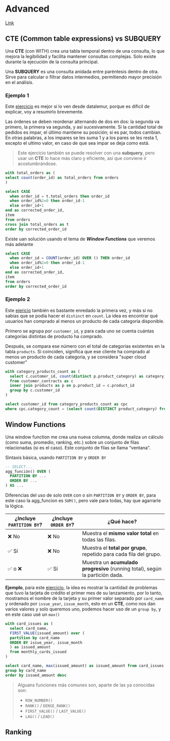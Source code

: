 # Advanced
[Link](https://datalemur.com/sql-tutorial/advanced-sql-tutorial-intro)

## CTE (Common table expressions) vs SUBQUERY
Una **CTE** (con WITH) crea una tabla temporal dentro de una consulta, lo que mejora la legibilidad y facilita mantener consultas complejas. Solo existe durante la ejecución de la consulta principal.

Una **SUBQUERY** es una consulta anidada entre paréntesis dentro de otra. Sirve para calcular o filtrar datos intermedios, permitiendo mayor precisión en el análisis.

### Ejemplo 1 

Este [ejercicio](https://datalemur.com/questions/sql-swapped-food-delivery) es mejor si lo ven desde datalemur, porque es dificil de explicar, voy a resumirlo brevemente. 

Las órdenes se deben reordenar alternando de dos en dos: la segunda va primero, la primera va segunda, y así sucesivamente. Si la cantidad total de pedidos es impar, el último mantiene su posición; si es par, todos cambian. En otras palabras, a los impares se les suma 1 y a los pares se les resta 1, excepto el ultimo valor, en caso de que sea impar se deja como está.

>Este ejercicio también se puede resolver con una **subquery**, pero usar un **CTE** lo hace más claro y eficiente, así que conviene ir acostumbrándose.
```sql
with total_orders as (
select count(order_id) as total_orders from orders
)

select CASE
  when order_id = t.total_orders then order_id
  when order_id%2=0 then order_id-1
  else order_id+1
end as corrected_order_id,
item
from orders
cross join total_orders as t
order by corrected_order_id
```

Existe uan solución usando el tema de ***Window Functions*** que veremos más adelante
```sql
select CASE
  when order_id = COUNT(order_id) OVER () THEN order_id
  when order_id%2=0 then order_id-1
  else order_id+1
end as corrected_order_id,
item
from orders
order by corrected_order_id
```

### Ejemplo 2

Este [ejericio](https://datalemur.com/questions/supercloud-customer) también es bastante enredado la primera vez, y más si no sabias que se podia hacer el ``distinct`` en ``count``. La idea es encontrar qué usuarios han comprado al menos un producto de cada categoría disponible. 

Primero se agrupa por ``customer_id``, y para cada uno se cuenta cuántas categorías distintas de producto ha comprado.

Después, se compara ese número con el total de categorías existentes en la tabla ``products``. Si coinciden, significa que ese cliente ha comprado al menos un producto de cada categoría, y se considera "super cloud customer"

```sql
with category_products_count as (
  select c.customer_id, count(distinct p.product_category) as category_count 
  from customer_contracts as c 
  inner join products as p on p.product_id = c.product_id
  group by c.customer_id
)

select customer_id from category_products_count as cpc
where cpc.category_count = (select count(DISTINCT product_category) from products)
```

## Window Functions
Una window function me crea una nueva columna, donde realiza un cálculo (como suma, promedio, ranking, etc.) sobre un conjunto de filas relacionadas (si es el caso). Este conjunto de filas se llama “ventana”.

Sintaxis básica, usando ``PARTITION BY`` y ``ORDER BY``
```sql
-- SELECT...
agg_función() OVER (
  PARTITION BY ... 
  ORDER BY ...
) AS ...
```

Diferencias del uso de solo ``OVER`` con o sin ``PARTITION BY`` y ``ORDER BY``, para este caso la agg_funcion es ``SUM()``, pero vale para todas, hay que agarrarle la lógica.

| ¿Incluye `PARTITION BY`? | ¿Incluye `ORDER BY`? | ¿Qué hace?                                                                 |
|--------------------------|----------------------|-----------------------------------------------------------------------------|
| ❌ No                    | ❌ No                | Muestra el **mismo valor total** en todas las filas.   |
| ✅ Sí                    | ❌ No                | Muestra el **total por grupo**, repetido para cada fila del grupo.         |
| ✅ o ❌                  | ✅ Sí               | Muestra un **acumulado progresivo** (running total), según la partición dada. |

**Ejemplo**, para este [ejercicio](https://datalemur.com/questions/card-launch-success), la idea es mostrar la cantidad de problemas que tuvo la tarjeta de crédito el primer mes de su lanzamiento, por lo tanto, mostramos el nombre de la tarjeta y su primer valor separado por ``card_name`` y ordenado por ``issue_year``, ``issue_month``, esto en un **CTE**, como nos dan varios valores y solo queremos uno, podemos hacer uso de un ``group by``, y en este caso usé un ``max()``

```sql
with card_issues as (
  select card_name,
  FIRST_VALUE(issued_amount) over (
  partition by card_name
  ORDER BY issue_year, issue_month
  ) as issued_amount
  from monthly_cards_issued
)

select card_name, max(issued_amount) as issued_amount from card_issues
group by card_name
order by issued_amount desc
```

> Alguans funciones más comunes son, aparte de las ya conocidas son:
> - `ROW_NUMBER()`
> - `RANK()` / `DENSE_RANK()`
> - `FIRST_VALUE()` / `LAST_VALUE()`
> - `LAG()` / `LEAD()`

## Ranking